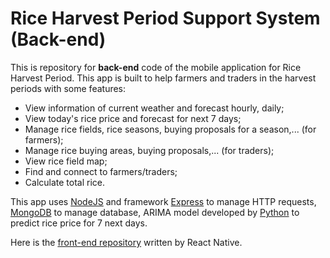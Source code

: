 # Rice Harvest Period Support System (Back-end)
<p>This is repository for <b>back-end</b> code of the mobile application for Rice Harvest Period. This app is built to help farmers and traders in the harvest periods with some features:</p>
<ul>
  <li>View information of current weather and forecast hourly, daily;</li>
  <li>View today's rice price and forecast for next 7 days;</li>
  <li>Manage rice fields, rice seasons, buying proposals for a season,... (for farmers);</li>
  <li>Manage rice buying areas, buying proposals,... (for traders);</li>
  <li>View rice field map;</li>
  <li>Find and connect to farmers/traders;</li>
  <li>Calculate total rice.</li>
</ul>
<p>This app uses <a href="https://nodejs.org/en/">NodeJS</a> and framework <a href="https://expressjs.com/">Express</a> to manage HTTP requests, <a href="https://www.mongodb.com/">MongoDB</a> to manage database, ARIMA model developed by <a href="https://www.python.org/">Python</a> to predict rice price for 7 next days.</p>
<p>Here is the <a href="https://github.com/VietDucIT/rice-harvest-system">front-end repository</a> written by React Native.</p>
